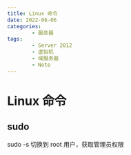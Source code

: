 ```yaml
---
title: Linux 命令
date: 2022-06-06
categories:
        - 服务器
tags:
        - Server 2012
        - 虚拟机
        - 域服务器
        - Note
---
```


# Linux 命令

## sudo

sudo -s 切换到 root 用户，获取管理员权限
